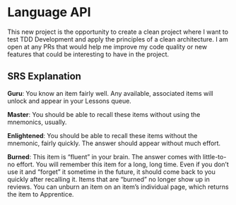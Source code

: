 # Language API

This new project is the opportunity to create a clean project where I want to test TDD Development 
and apply the principles of a clean architecture. I am open at any PRs that would help me improve my code quality or
new features that could be interesting to have in the project. 

## SRS Explanation

**Guru**: You know an item fairly well. Any available, associated items will unlock and appear in your Lessons queue.

**Master**: You should be able to recall these items without using the mnemonics, usually.

**Enlightened**: You should be able to recall these items without the mnemonic, fairly quickly. The answer should appear without much effort.

**Burned**: This item is “fluent” in your brain. The answer comes with little-to-no effort. You will remember this item for a long, long time. Even if you don’t use it and “forget” it sometime in the future, it should come back to you quickly after recalling it. Items that are “burned” no longer show up in reviews. You can unburn an item on an item’s individual page, which returns the item to Apprentice.